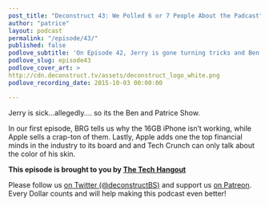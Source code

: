 ```yaml
---
post_title: "Deconstruct 43: We Polled 6 or 7 People About the Padcast"
author: "patrice"
layout: podcast
permalink: "/episode/43/"
published: false
podlove_subtitle: 'On Episode 42, Jerry is gone turning tricks and Ben epically messes up the intro.  Oh yeah, Patrice is here too.'
podlove_slug: episode43
podlove_cover_art: >
http://cdn.deconstruct.tv/assets/deconstruct_logo_white.png
podlove_recording_date: 2015-10-03 00:00:00

---
```

<p>Jerry is sick…allegedly…. so its the Ben and Patrice Show. </p>
<p>In our first episode, BRG tells us why the 16GB iPhone isn’t working, while Apple sells a crap-ton of them.  Lastly, Apple adds one the top financial minds in the industry to its board and and Tech Crunch can only talk about the color of his skin.</p>
<p><strong>This episode is brought to you by <a href="http://thetechhangout.com">The Tech Hangout</a></strong>
</p>
<p>
Please follow us <a href="http://twitter.com/deconstructBS">on Twitter (@deconstructBS)</a> and support us <a href="http://patreon.com/deconstruct">on Patreon</a>. Every Dollar counts and will help making this podcast even better!
</p>
